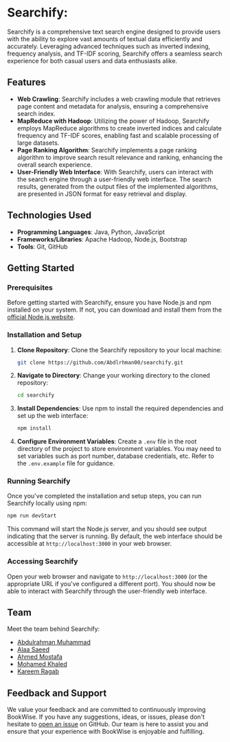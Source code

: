 # Searchify:

Searchify is a comprehensive text search engine designed to provide users with the ability to explore vast amounts of textual data efficiently and accurately. Leveraging advanced techniques such as inverted indexing, frequency analysis, and TF-IDF scoring, Searchify offers a seamless search experience for both casual users and data enthusiasts alike.

## Features

- **Web Crawling**: Searchify includes a web crawling module that retrieves page content and metadata for analysis, ensuring a comprehensive search index.
- **MapReduce with Hadoop**: Utilizing the power of Hadoop, Searchify employs MapReduce algorithms to create inverted indices and calculate frequency and TF-IDF scores, enabling fast and scalable processing of large datasets.
- **Page Ranking Algorithm**: Searchify implements a page ranking algorithm to improve search result relevance and ranking, enhancing the overall search experience.
- **User-Friendly Web Interface**: With Searchify, users can interact with the search engine through a user-friendly web interface. The search results, generated from the output files of the implemented algorithms, are presented in JSON format for easy retrieval and display.

## Technologies Used

- **Programming Languages**: Java, Python, JavaScript
- **Frameworks/Libraries**: Apache Hadoop, Node.js, Bootstrap
- **Tools**: Git, GitHub

## Getting Started

### Prerequisites

Before getting started with Searchify, ensure you have Node.js and npm installed on your system. If not, you can download and install them from the [official Node.js website](https://nodejs.org/).

### Installation and Setup

1. **Clone Repository**: Clone the Searchify repository to your local machine:

    ```bash
    git clone https://github.com/Abdlrhman00/searchify.git
    ```

2. **Navigate to Directory**: Change your working directory to the cloned repository:

    ```bash
    cd searchify
    ```

3. **Install Dependencies**: Use npm to install the required dependencies and set up the web interface:

    ```bash
    npm install
    ```

4. **Configure Environment Variables**: Create a `.env` file in the root directory of the project to store environment variables. You may need to set variables such as port number, database credentials, etc. Refer to the `.env.example` file for guidance.

### Running Searchify

Once you've completed the installation and setup steps, you can run Searchify locally using npm:

```bash
npm run devStart
```

This command will start the Node.js server, and you should see output indicating that the server is running. By default, the web interface should be accessible at `http://localhost:3000` in your web browser.

### Accessing Searchify

Open your web browser and navigate to `http://localhost:3000` (or the appropriate URL if you've configured a different port). You should now be able to interact with Searchify through the user-friendly web interface.

## Team

Meet the team behind Searchify:

- [Abdulrahman Muhammad](https://github.com/Abdlrhman00)
- [Alaa Saeed](https://github.com/Alaa0Saeed)
- [Ahmed Mostafa](https://github.com/AhmedMu7)
- [Mohamed Khaled](https://github.com/moh18khaled)
- [Kareem Ragab](https://github.com/KareemRagabAbdelhameed)

## Feedback and Support

We value your feedback and are committed to continuously improving BookWise. If you have any suggestions, ideas, or issues, please don't hesitate to [open an issue](https://github.com/Abdlrhman00/Searchify/issues) on GitHub. Our team is here to assist you and ensure that your experience with BookWise is enjoyable and fulfilling.
